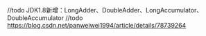 
//todo
JDK1.8新增：LongAdder、DoubleAdder、LongAccumulator、DoubleAccumulator
//todo https://blog.csdn.net/panweiwei1994/article/details/78739264